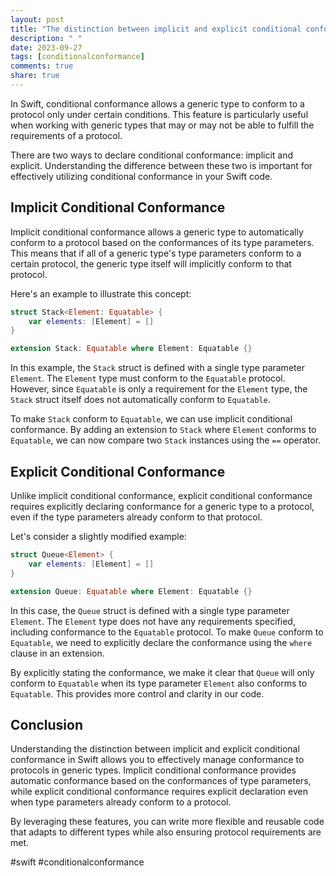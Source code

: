 ```yaml
---
layout: post
title: "The distinction between implicit and explicit conditional conformance in Swift"
description: " "
date: 2023-09-27
tags: [conditionalconformance]
comments: true
share: true
---
```


In Swift, conditional conformance allows a generic type to conform to a protocol only under certain conditions. This feature is particularly useful when working with generic types that may or may not be able to fulfill the requirements of a protocol.

There are two ways to declare conditional conformance: implicit and explicit. Understanding the difference between these two is important for effectively utilizing conditional conformance in your Swift code.

## Implicit Conditional Conformance

Implicit conditional conformance allows a generic type to automatically conform to a protocol based on the conformances of its type parameters. This means that if all of a generic type's type parameters conform to a certain protocol, the generic type itself will implicitly conform to that protocol.

Here's an example to illustrate this concept:

```swift
struct Stack<Element: Equatable> {
    var elements: [Element] = []
}

extension Stack: Equatable where Element: Equatable {}
```

In this example, the `Stack` struct is defined with a single type parameter `Element`. The `Element` type must conform to the `Equatable` protocol. However, since `Equatable` is only a requirement for the `Element` type, the `Stack` struct itself does not automatically conform to `Equatable`.

To make `Stack` conform to `Equatable`, we can use implicit conditional conformance. By adding an extension to `Stack` where `Element` conforms to `Equatable`, we can now compare two `Stack` instances using the `==` operator.

## Explicit Conditional Conformance

Unlike implicit conditional conformance, explicit conditional conformance requires explicitly declaring conformance for a generic type to a protocol, even if the type parameters already conform to that protocol. 

Let's consider a slightly modified example:

```swift
struct Queue<Element> {
    var elements: [Element] = []
}

extension Queue: Equatable where Element: Equatable {}
```

In this case, the `Queue` struct is defined with a single type parameter `Element`. The `Element` type does not have any requirements specified, including conformance to the `Equatable` protocol. To make `Queue` conform to `Equatable`, we need to explicitly declare the conformance using the `where` clause in an extension.

By explicitly stating the conformance, we make it clear that `Queue` will only conform to `Equatable` when its type parameter `Element` also conforms to `Equatable`. This provides more control and clarity in our code.

## Conclusion

Understanding the distinction between implicit and explicit conditional conformance in Swift allows you to effectively manage conformance to protocols in generic types. Implicit conditional conformance provides automatic conformance based on the conformances of type parameters, while explicit conditional conformance requires explicit declaration even when type parameters already conform to a protocol.

By leveraging these features, you can write more flexible and reusable code that adapts to different types while also ensuring protocol requirements are met.

#swift #conditionalconformance